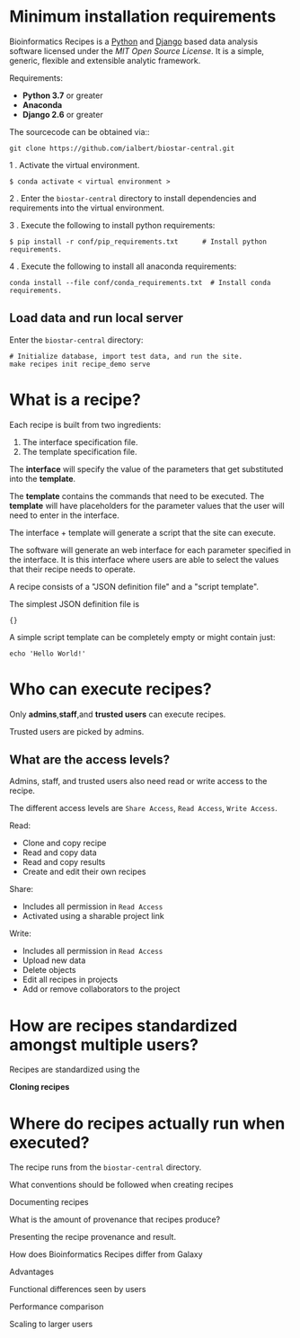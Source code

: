 
# Minimum installation requirements


Bioinformatics Recipes is a [Python](<http://www.python.org/>) and
[Django](<http://www.djangoproject.com/>) based data analysis software licensed under the *MIT Open Source License*.
It is a simple, generic, flexible and extensible analytic framework.

Requirements:
- **Python 3.7** or greater
- **Anaconda**
- **Django 2.6** or greater

The sourcecode can be obtained via::

    git clone https://github.com/ialbert/biostar-central.git
    
1 . Activate the virtual environment.

 
    $ conda activate < virtual environment >

2 . Enter the `biostar-central` directory to install dependencies and requirements into the virtual environment.
    
    
3 . Execute the following to install python requirements: 


    $ pip install -r conf/pip_requirements.txt      # Install python requirements.
    
4 . Execute the following to install all anaconda requirements:
    
    conda install --file conf/conda_requirements.txt  # Install conda requirements.


## Load data and run local server

Enter the `biostar-central` directory:

    # Initialize database, import test data, and run the site.
    make recipes init recipe_demo serve


# What is a recipe?

Each recipe is built from two ingredients:

1. The interface specification file.
2. The template specification file.

The **interface** will specify the value of the parameters that get substituted into the **template**.

The **template** contains the commands that need to be executed. The **template** will have
placeholders for the parameter values that the user will need to enter in the interface.

The interface + template will generate a script that the site can execute.

The software will generate an web interface for each parameter specified in the interface. It is this interface where users are able to select the values that their recipe needs to operate.

A recipe consists of a "JSON definition file" and a "script template".

The simplest JSON definition file is

    {}

A simple script template can be completely empty or might contain just:

    echo 'Hello World!'
    

# Who can execute recipes?

Only **admins**,**staff**,and **trusted users** can execute recipes. 

Trusted users are picked by admins.


## What are the access levels?

Admins, staff, and trusted users also need read or write access to the recipe. 

The different access levels are `Share Access`, `Read Access`, `Write Access`.

Read:

- Clone and copy recipe
- Read and copy data
- Read and copy results
- Create and edit their own recipes

Share:

- Includes all permission in `Read Access`
- Activated using a sharable project link


Write:

- Includes all permission in `Read Access`
- Upload new data 
- Delete objects
- Edit all recipes in projects
- Add or remove collaborators to the project 
       

# How are recipes standardized amongst multiple users?

Recipes are standardized using the 

**Cloning recipes**


# Where do recipes actually run when executed?

The recipe runs from the `biostar-central` directory.


 What conventions should be followed when creating recipes


 Documenting recipes


 What is the amount of provenance that recipes produce?


 Presenting the recipe provenance and result.


 How does Bioinformatics Recipes differ from Galaxy


 Advantages 


  Functional differences seen by users


 Performance comparison 


 Scaling to larger users




